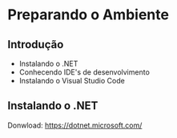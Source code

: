 # Preparando o Ambiente

## Introdução

- Instalando o .NET
- Conhecendo IDE's de desenvolvimento
- Instalando o Visual Studio Code

## Instalando o .NET

Donwload: https://dotnet.microsoft.com/